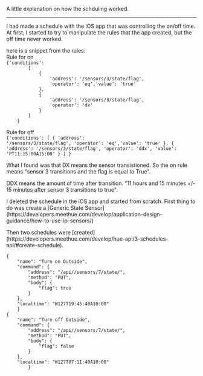 A little explanation on how the schduling worked.
<hr>
<p>I had made a schedule with the iOS app that was controlling the on/off time. At first, 
I started to try to manipulate the rules that the app created, but the off time never worked.</p>

<p>here is a snippet from the rules:<br>
Rule for on<br>
    <code>{'conditions': 
        [
            {
                'address': '/sensors/3/state/flag',
                'operator': 'eq','value': 'true'
            },
            {
                'address': '/sensors/3/state/flag',
                'operator': 'dx'
            }
        ]
    }</code>

Rule for off<br>
    <code>{'conditions': 
        [
            {
                'address': '/sensors/3/state/flag',
                'operator': 'eq','value': 'true'
            },
            {
                'address': '/sensors/3/state/flag',
                'operator': 'ddx',
                'value': 'PT11:15:00A15:00'
            }
        ]
    }</code></p>

<p>What I found was that DX means the sensor transistioned. So the on rule means "sensor 3 transitions and the flag is equal to True".</p>
<p>DDX means the amount of time after transition. "11 hours and 15 minutes +/- 15 minutes after sensor 3 transitions to true".</p>
<p>I deleted the schedule in the iOS app and started from scratch. First thing to do was create a [Generic State Sensor](https://developers.meethue.com/develop/application-design-guidance/how-to-use-ip-sensors/)</p>
<p>Then two schedules were [created](https://developers.meethue.com/develop/hue-api/3-schedules-api/#create-schedule).</p>
<code>{
    "name": "Turn on Outside",
    "command": {
        "address": "/api/<username>/sensors/7/state/",
        "method": "PUT",
        "body": {
            "flag": true
        }
    },
    "localtime": "W127T19:45:40A10:00"
    }</code><br>
    <code>{
    "name": "Turn off Outside",
    "command": {
        "address": "/api/<username>/sensors/7/state/",
        "method": "PUT",
        "body": {
            "flag": false
        }
    },
    "localtime": "W127T07:11:40A10:00"
        }</code>
